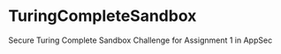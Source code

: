 TuringCompleteSandbox
=====================

Secure Turing Complete Sandbox Challenge for Assignment 1 in AppSec
